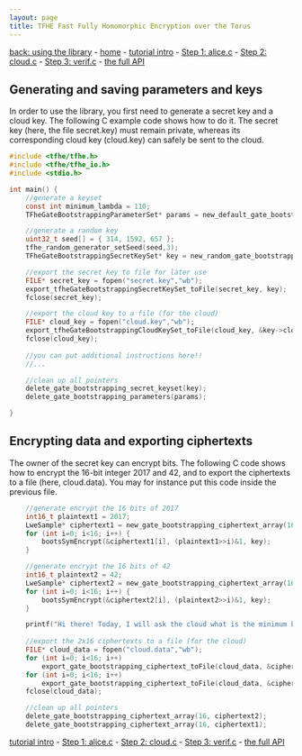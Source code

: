 ```yaml
---
layout: page
title: TFHE Fast Fully Homomorphic Encryption over the Torus
---
```


[back: using the library](usage.html) - 
[home](index.html) -
[tutorial intro](coding.html) - 
[Step 1: alice.c](tuto-alice.html) - 
[Step 2: cloud.c](tuto-cloud.html) - 
[Step 3: verif.c](tuto-verif.html) - 
[the full API](gate-bootstrapping-api.html) 


## Generating and saving parameters and keys

In order to use the library, you first need to generate a secret key and
a cloud key. The following C example code shows how to do it.
The secret key (here, the file secret.key) must remain private, 
whereas its corresponding cloud key (cloud.key) can safely be 
sent to the cloud.

~~~c
#include <tfhe/tfhe.h>
#include <tfhe/tfhe_io.h>
#include <stdio.h>

int main() {
    //generate a keyset
    const int minimum_lambda = 110;
    TFheGateBootstrappingParameterSet* params = new_default_gate_bootstrapping_parameters(minimum_lambda);

    //generate a random key
    uint32_t seed[] = { 314, 1592, 657 };
    tfhe_random_generator_setSeed(seed,3);
    TFheGateBootstrappingSecretKeySet* key = new_random_gate_bootstrapping_secret_keyset(params);

    //export the secret key to file for later use
    FILE* secret_key = fopen("secret.key","wb");
    export_tfheGateBootstrappingSecretKeySet_toFile(secret_key, key);
    fclose(secret_key);

    //export the cloud key to a file (for the cloud)
    FILE* cloud_key = fopen("cloud.key","wb");
    export_tfheGateBootstrappingCloudKeySet_toFile(cloud_key, &key->cloud);
    fclose(cloud_key);
   
    //you can put additional instructions here!!
    //...

    //clean up all pointers
    delete_gate_bootstrapping_secret_keyset(key);
    delete_gate_bootstrapping_parameters(params);

}
~~~

## Encrypting data and exporting ciphertexts

The owner of the secret key can encrypt bits. The following C code shows
how to encrypt the 16-bit integer 2017 and 42, and to export the ciphertexts to
a file (here, cloud.data). You may for instance put this code inside the previous
file.

~~~c
    //generate encrypt the 16 bits of 2017
    int16_t plaintext1 = 2017;
    LweSample* ciphertext1 = new_gate_bootstrapping_ciphertext_array(16, params);
    for (int i=0; i<16; i++) {
        bootsSymEncrypt(&ciphertext1[i], (plaintext1>>i)&1, key);
    }

    //generate encrypt the 16 bits of 42
    int16_t plaintext2 = 42;
    LweSample* ciphertext2 = new_gate_bootstrapping_ciphertext_array(16, params);
    for (int i=0; i<16; i++) {
        bootsSymEncrypt(&ciphertext2[i], (plaintext2>>i)&1, key);
    }

    printf("Hi there! Today, I will ask the cloud what is the minimum between %d and %d\n",plaintext1, plaintext2);
    
    //export the 2x16 ciphertexts to a file (for the cloud)
    FILE* cloud_data = fopen("cloud.data","wb");
    for (int i=0; i<16; i++) 
        export_gate_bootstrapping_ciphertext_toFile(cloud_data, &ciphertext1[i], params);
    for (int i=0; i<16; i++) 
        export_gate_bootstrapping_ciphertext_toFile(cloud_data, &ciphertext2[i], params);
    fclose(cloud_data);

    //clean up all pointers
    delete_gate_bootstrapping_ciphertext_array(16, ciphertext2);
    delete_gate_bootstrapping_ciphertext_array(16, ciphertext1);
~~~


[tutorial intro](coding.html) - 
[Step 1: alice.c](tuto-alice.html) - 
[Step 2: cloud.c](tuto-cloud.html) - 
[Step 3: verif.c](tuto-verif.html) - 
[the full API](gate-bootstrapping-api.html) 

